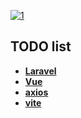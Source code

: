 
<a href="https://ibb.co/Pc0hzNG"><img src="https://i.ibb.co/ZB781Vz/1.jpg" alt="1" border="0"></a>


## TODO list

- **[Laravel](https://vehikl.com/)**
- **[Vue](https://tighten.co)**
- **[axios](https://kirschbaumdevelopment.com)**
- **[vite](https://64robots.com)**